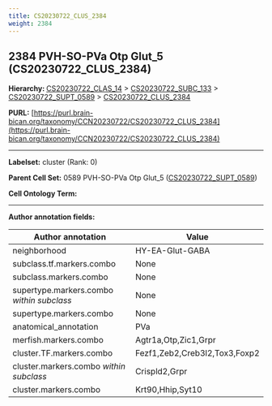 ```yaml
---
title: CS20230722_CLUS_2384
weight: 2384
---
```

## 2384 PVH-SO-PVa Otp Glut_5 (CS20230722_CLUS_2384)
<b>Hierarchy: </b>
[CS20230722_CLAS_14](../CS20230722_CLAS_14) >
[CS20230722_SUBC_133](../CS20230722_SUBC_133) >
[CS20230722_SUPT_0589](../CS20230722_SUPT_0589) >
[CS20230722_CLUS_2384](../CS20230722_CLUS_2384)

**PURL:** [https://purl.brain-bican.org/taxonomy/CCN20230722/CS20230722_CLUS_2384](https://purl.brain-bican.org/taxonomy/CCN20230722/CS20230722_CLUS_2384)

---


**Labelset:** cluster (Rank: 0)

**Parent Cell Set:** 0589 PVH-SO-PVa Otp Glut_5 ([CS20230722_SUPT_0589](../CS20230722_SUPT_0589))



**Cell Ontology Term:** 

[MARKER GENES.]: #


---

[TRANSFERRED ANNOTATIONS.]: #


[AUTHOR ANNOTATION FIELDS.]: #


**Author annotation fields:**

| Author annotation | Value |
|-------------------|-------|
|neighborhood|HY-EA-Glut-GABA|
|subclass.tf.markers.combo|None|
|subclass.markers.combo|None|
|supertype.markers.combo _within subclass_|None|
|supertype.markers.combo|None|
|anatomical_annotation|PVa|
|merfish.markers.combo|Agtr1a,Otp,Zic1,Grpr|
|cluster.TF.markers.combo|Fezf1,Zeb2,Creb3l2,Tox3,Foxp2|
|cluster.markers.combo _within subclass_|Crispld2,Grpr|
|cluster.markers.combo|Krt90,Hhip,Syt10|

